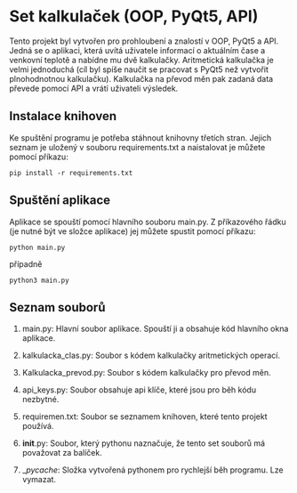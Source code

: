 
# Set kalkulaček (OOP, PyQt5, API)

Tento projekt byl vytvořen pro prohloubení a znalostí v OOP, PyQt5 a API. Jedná se o aplikaci, která uvítá uživatele informací o aktuálním čase a venkovní teplotě a nabídne mu dvě kalkulačky. Aritmetická kalkulačka je velmi jednoduchá (cíl byl spíše naučit se pracovat s PyQt5 než vytvořit plnohodnotnou kalkulačku). Kalkulačka na převod měn pak zadaná data převede pomocí API a vrátí uživateli výsledek.

## Instalace knihoven

Ke spuštění programu je potřeba stáhnout knihovny třetích stran. Jejich seznam je uložený v souboru requirements.txt a naistalovat je můžete pomocí příkazu: 

    pip install -r requirements.txt

## Spuštění aplikace

Aplikace se spouští pomocí hlavního souboru main.py. Z příkazového řádku (je nutné být ve složce aplikace) jej můžete spustit pomocí příkazu: 

    python main.py 

případně

    python3 main.py 
    
## Seznam souborů

1. main.py: Hlavní soubor aplikace. Spouští ji a obsahuje kód hlavního okna aplikace.

2. kalkulacka_clas.py: Soubor s kódem kalkulačky aritmetických operací.

3. Kalkulacka_prevod.py: Soubor s kódem kalkulačky pro převod měn.

4. api_keys.py: Soubor obsahuje api klíče, které jsou pro běh kódu nezbytné. 

5. requiremen.txt: Soubor se seznamem knihoven, které tento projekt používá.

6. __init__.py: Soubor, který pythonu naznačuje, že tento set souborů má považovat za balíček.

7. __pycache_: Složka vytvořená pythonem pro rychlejší běh programu. Lze vymazat.